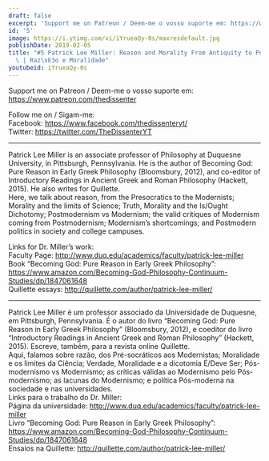 ```yaml
---
draft: false
excerpt: 'Support me on Patreon / Deem-me o vosso suporte em: https://www.patreon.com/thedissenter'
id: '5'
image: https://i.ytimg.com/vi/iYrueaQy-0s/maxresdefault.jpg
publishDate: 2019-02-05
title: "#5 Patrick Lee Miller: Reason and Morality From Antiquity to Postmodernism\
  \ | Raz\xE3o e Moralidade"
youtubeid: iYrueaQy-0s
---
```

Support me on Patreon / Deem-me o vosso suporte em: https://www.patreon.com/thedissenter

Follow me on / Sigam-me:  
Facebook: https://www.facebook.com/thedissenteryt/  
Twitter: https://twitter.com/TheDissenterYT

---

Patrick Lee Miller is an associate professor of Philosophy at Duquesne University, in Pittsburgh, Pennsylvania. He is the author of Becoming God: Pure Reason in Early Greek Philosophy (Bloomsbury, 2012), and co-editor of Introductory Readings in Ancient Greek and Roman Philosophy (Hackett, 2015). He also writes for Quillette.  
Here, we talk about reason, from the Presocratics to the Modernists; Morality and the limits of Science; Truth, Morality and the Is/Ought Dichotomy; Postmodernism vs Modernism; the valid critiques of Modernism coming from Postmodernism; Modernism’s shortcomings; and Postmodern politics in society and college campuses. 

Links for Dr. Miller’s work:  
Faculty Page: http://www.duq.edu/academics/faculty/patrick-lee-miller  
Book “Becoming God: Pure Reason in Early Greek Philosophy”: https://www.amazon.com/Becoming-God-Philosophy-Continuum-Studies/dp/1847061648  
Quillette essays: http://quillette.com/author/patrick-lee-miller/

---

Patrick Lee Miller é um professor associado da Universidade de Duquesne, em Pittsburgh, Pennsylvania. É o autor do livro “Becoming God: Pure Reason in Early Greek Philosophy” (Bloomsbury, 2012), e coeditor do livro “Introductory Readings in Ancient Greek and Roman Philosophy” (Hackett, 2015). Escreve, também, para a revista online Quillette.   
Aqui, falamos sobre razão, dos Pré-socráticos aos Modernistas; Moralidade e os limites da Ciência; Verdade, Moralidade e a dicotomia É/Deve Ser; Pós-modernismo vs Modernismo; as críticas válidas ao Modernismo pelo Pós-modernismo; as lacunas do Modernismo; e política Pós-moderna na sociedade e nas universidades.  
Links para o trabalho do Dr. Miller:  
Página da universidade: http://www.duq.edu/academics/faculty/patrick-lee-miller  
Livro “Becoming God: Pure Reason in Early Greek Philosophy”: https://www.amazon.com/Becoming-God-Philosophy-Continuum-Studies/dp/1847061648  
Ensaios na Quillette: http://quillette.com/author/patrick-lee-miller/